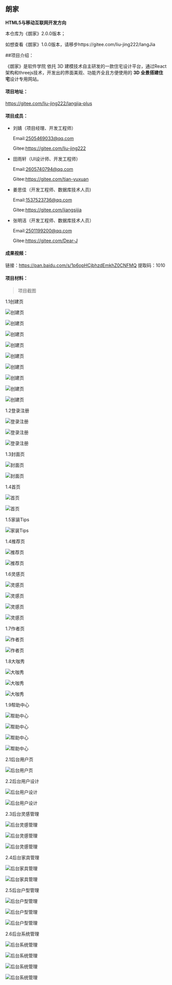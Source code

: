 ## 朗家

**HTML5与移动互联网开发方向**

本仓库为《朗家》2.0.0版本；

如想查看《朗家》1.0.0版本，请移步https://gitee.com/liu-jing222/langJia

##项目介绍：

《朗家》是软件学院    依托 3D 建模技术自主研发的一款住宅设计平台，通过React架构和threejs技术，开发出的界面美观、功能齐全且方便使用的 **3D 全景搭建住宅**设计专用网站。

#### 项目地址：

https://gitee.com/liu-jing222/langjia-plus

#### 项目成员：

- 刘婧（项目经理、开发工程师）

  Email:[2505469033@qq.com](mailto:2505469033@qq.com)

  Gitee:https://gitee.com/liu-jing222

- 田雨轩（UI设计师、开发工程师）

  Email:[2605740794@qq.com](mailto:2605740794@qq.com)

  Gitee:https://gitee.com/tian-yuxuan

- 姜思佳（开发工程师、数据库技术人员)

  Email:[1537523736@qq.com](mailto:1537523736@qq.com)

  Gitee:https://gitee.com/jiangsijia

- 张明洁（开发工程师、数据库技术人员）

  Email:[2501199200@qq.com](mailto:2501199200@qq.com)

  Gitee:https://gitee.com/Dear-J

#### 成果视频：

链接：https://pan.baidu.com/s/1p6opHCjbhzdEmkhZ0CNFMQ 
提取码：1010

#### 项目材料：

> 项目截图

1.1创建页

![创建页](README_images/%E5%88%9B%E5%BB%BA%E9%A1%B5%E5%BC%80%E5%A7%8B.png)

![创建页](README_images/%E5%88%9B%E5%BB%BA%E9%A1%B5.png)

![创建页](README_images/%E8%87%AA%E5%AE%9A%E4%B9%89%E6%88%B7%E5%9E%8B.png)

![创建页](README_images/%E6%88%B7%E5%9E%8B%E6%88%90%E5%8A%9F.png)

![创建页](README_images/%E6%B7%BB%E5%8A%A0%E5%AE%B6%E5%85%B7.png)

![创建页](README_images/%E7%AC%AC%E4%B8%80%E4%BA%BA%E5%9C%BA%E5%8F%82%E8%A7%82.png)

![创建页](README_images/%E4%BF%9D%E5%AD%98%E4%B8%8D%E8%A7%84%E8%8C%83%E6%9C%89%E6%A0%A1%E9%AA%8C.png)

![创建页](README_images/%E4%BF%9D%E5%AD%98%E6%97%B6%E7%94%A8%E6%88%B7%E8%87%AA%E5%AE%9A%E4%B9%89%E6%88%AA%E5%9B%BE.png)

![创建页](README_images/%E6%88%AA%E5%9B%BE%E6%88%90%E5%8A%9F%E9%A2%84%E8%A7%88.png)

1.2登录注册

![登录注册](README_images/%E6%B3%A8%E5%86%8C%E9%A1%B5.png)

![登录注册](README_images/%E7%99%BB%E5%BD%95%E9%A1%B5.png)

![登录注册](README_images/%E6%89%BE%E5%9B%9E%E5%AF%86%E7%A0%81.png)

1.3封面页

![封面页](README_images/%E5%B0%81%E9%9D%A2%E9%A1%B51.png)

![封面页](README_images/%E5%B0%81%E9%9D%A2%E9%A1%B52.png)

1.4首页

![首页](README_images/%E9%A6%96%E9%A1%B51.png)

![首页](README_images/%E9%A6%96%E9%A1%B52.png)

1.5家装Tips

![家装Tips](README_images/%E5%AE%B6%E8%A3%85Tips.png)

1.4推荐页

![推荐页](README_images/%E6%8E%A8%E8%8D%90%E9%A1%B51.png)

![推荐页](README_images/%E6%8E%A8%E8%8D%90%E9%A1%B52.png)

1.6灵感页

![灵感页](README_images/%E7%81%B5%E6%84%9F1.png)

![灵感页](README_images/%E7%81%B5%E6%84%9F%E9%A1%B52.png)

![灵感页](README_images/%E7%81%B5%E6%84%9F%E8%AF%A6%E6%83%85%E9%A1%B51.png)

![灵感页](README_images/%E7%81%B5%E6%84%9F%E8%AF%A6%E6%83%85%E9%A1%B52.png)

1.7作者页

![作者页](README_images/%E8%AE%BE%E8%AE%A1%E5%B8%88%E4%B8%BB%E9%A1%B5.png)

![作者页](README_images/%E8%AE%BE%E8%AE%A1%E5%B8%88%E9%80%9A%E4%BF%A1.png)

1.8大咖秀

![大咖秀](README_images/%E5%A4%A7%E5%92%96%E7%A7%801.png)

![大咖秀](README_images/%E5%A4%A7%E5%92%96%E7%A7%802.png)

![大咖秀](README_images/%E5%A4%A7%E5%92%96%E7%A7%80%E7%AD%9B%E9%80%89.png)

1.9帮助中心

![帮助中心](README_images/%E5%B8%AE%E5%8A%A9%E4%B8%AD%E5%BF%83.png)

![帮助中心](README_images/%E5%B8%AE%E5%8A%A9%E4%B8%AD%E5%BF%83%E8%AF%A6%E6%83%85.png)

![帮助中心](README_images/%E5%B8%AE%E5%8A%A9%E4%B8%AD%E5%BF%83%E8%AF%A6%E6%83%852.png)

![帮助中心](README_images/%E5%B8%AE%E5%8A%A9%E4%B8%AD%E5%BF%83%E8%AF%A6%E6%83%853.png)

2.1后台用户页

![后台用户页](README_images/%E5%90%8E%E5%8F%B0%E7%94%A8%E6%88%B7%E7%AE%A1%E7%90%86.png)

2.2后台用户设计

![后台用户设计](README_images/%E5%90%8E%E5%8F%B0%E7%94%A8%E6%88%B7%E8%AE%BE%E8%AE%A11.png)

![后台用户设计](README_images/%E5%90%8E%E5%8F%B0%E7%94%A8%E6%88%B7%E8%AE%BE%E8%AE%A12.png)

2.3后台灵感管理

![后台灵感管理](README_images/%E5%90%8E%E5%8F%B0%E7%81%B5%E6%84%9F%E7%AE%A1%E7%90%861.png)

![后台灵感管理](README_images/%E5%90%8E%E5%8F%B0%E7%81%B5%E6%84%9F%E7%AE%A1%E7%90%862.png)

![后台灵感管理](README_images/%E5%90%8E%E5%8F%B0%E4%B8%8A%E4%BC%A0%E7%81%B5%E6%84%9F.png)

2.4后台家具管理

![后台家具管理](README_images/%E5%90%8E%E5%8F%B0%E5%AE%B6%E5%85%B7%E7%B4%A0%E6%9D%901.png)

![后台家具管理](README_images/%E5%90%8E%E5%8F%B0%E5%AE%B6%E5%85%B7%E7%B4%A0%E6%9D%902.png)

2.5后台户型管理

![后台户型管理](README_images/%E5%90%8E%E5%8F%B0%E6%88%B7%E5%9E%8B%E7%B4%A0%E6%9D%901.png)

![后台户型管理](README_images/%E5%90%8E%E5%8F%B0%E6%88%B7%E5%9E%8B%E7%B4%A0%E6%9D%902.png)

![后台户型管理](README_images/%E5%90%8E%E5%8F%B0%E6%88%B7%E5%9E%8B%E7%B4%A0%E6%9D%903.png)

2.6后台系统管理

![后台系统管理](README_images/%E5%90%8E%E5%8F%B0%E7%B3%BB%E7%BB%9F%E7%AE%A1%E7%90%861.png)

![后台系统管理](README_images/%E5%90%8E%E5%8F%B0%E7%B3%BB%E7%BB%9F%E7%AE%A1%E7%90%862.png)

![后台系统管理](README_images/%E5%90%8E%E5%8F%B0%E7%B3%BB%E7%BB%9F%E7%AE%A1%E7%90%863.png)

![后台系统管理](README_images/%E5%90%8E%E5%8F%B0%E7%B3%BB%E7%BB%9F%E7%AE%A1%E7%90%864.png)


